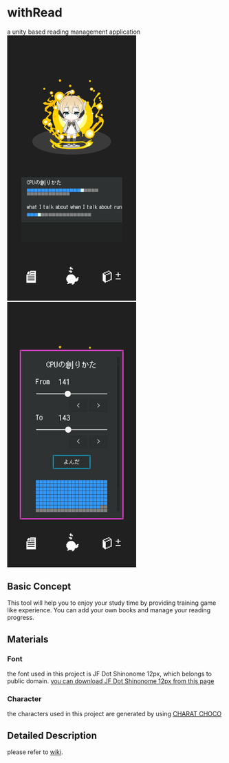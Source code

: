 # withRead
a unity based reading management application  
<img src="./images/screenshot1.png" width="300px"/>
<img src="./images/screenshot2.png" width="300px"/>

## Basic Concept
This tool will help you to enjoy your study time by providing training game like experience.
You can add your own books and manage your reading progress.

## Materials
### Font
the font used in this project is JF Dot Shinonome 12px, which belongs to public domain.
[you can download JF Dot Shinonome 12px from this page](http://jikasei.me/font/jf-dotfont/)

### Character
the characters used in this project are generated by using [CHARAT CHOCO](https://charat.me/chibi/)

## Detailed Description
please refer to [wiki](https://github.com/tsunekazuomija/withRead/wiki).